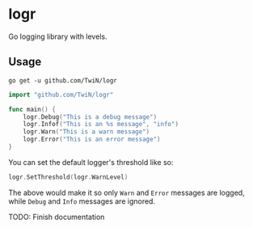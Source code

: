 # logr
Go logging library with levels.

## Usage
```console
go get -u github.com/TwiN/logr
```

```go
import "github.com/TwiN/logr"

func main() {
    logr.Debug("This is a debug message")
    logr.Infof("This is an %s message", "info")
    logr.Warn("This is a warn message")
    logr.Error("This is an error message")
}
```

You can set the default logger's threshold like so:
```go
logr.SetThreshold(logr.WarnLevel)
```
The above would make it so only `Warn` and `Error` messages are logged, while `Debug` and `Info` messages are ignored.

TODO: Finish documentation